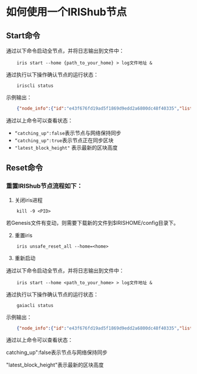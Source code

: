 # 如何使用一个IRIShub节点

## Start命令

通过以下命令启动全节点，并将日志输出到文件中：
```
    iris start --home {path_to_your_home} > log文件地址 &
```
通过执行以下操作确认节点的运行状态：
```
    iriscli status
```
示例输出：
```json
    {"node_info":{"id":"e43f676fd19ad5f1869d9edd2a6800dc48f40335","listen_addr":"172.20.155.233:26656","network":"fuxi-1000","version":"0.21.0","channels":"40202122233038","moniker":"bianjie","other":["amino_version=0.10.1","p2p_version=0.5.0","consensus_version=v1/0.2.2","rpc_version=0.7.0/3","tx_index=on","rpc_addr=tcp://0.0.0.0:26657"]},"sync_info":{"latest_block_hash":"2A815BA6C6F11991F3BA9B57554617E6646C0D64","latest_app_hash":"38E4313CD4A50513BA0A259D0F86C5845DF9A12C","latest_block_height":"172","latest_block_time":"2018-07-17T14:27:41.023715315Z","catching_up":false},"validator_info":{"address":"F23FF36BD5B90C33CE3A03ED72DBDCF5EC07D6AF","pub_key":{"type":"tendermint/PubKeyEd25519","value":"2JoNf1gavJ1d6XFIumO1Mki5GVMOcg58AioHksU3maE="},"voting_power":"100"}}
```
通过以上命令可以查看状态：

* `“catching_up":false`表示节点与网络保持同步
* `“catching_up":true`表示节点正在同步区块
* `"latest_block_height"` 表示最新的区块高度


## Reset命令

### 重置IRIShub节点流程如下：

1. 关闭iris进程
```
    kill -9 <PID>
```

若Genesis文件有变动，则需要下载新的文件到$IRISHOME/config目录下。

2. 重置iris
```
    iris unsafe_reset_all --home=<home>
```

3. 重新启动

通过以下命令启动全节点，并将日志输出到文件中：
```
    iris start --home <path_to_your_home> > log文件地址 &
```
通过执行以下操作确认节点的运行状态：
```
    gaiacli status
```
示例输出：
```json
    {"node_info":{"id":"e43f676fd19ad5f1869d9edd2a6800dc48f40335","listen_addr":"172.20.155.233:26656","network":"fuxi-1000","version":"0.21.0","channels":"40202122233038","moniker":"bianjie","other":["amino_version=0.10.1","p2p_version=0.5.0","consensus_version=v1/0.2.2","rpc_version=0.7.0/3","tx_index=on","rpc_addr=tcp://0.0.0.0:26657"]},"sync_info":{"latest_block_hash":"2A815BA6C6F11991F3BA9B57554617E6646C0D64","latest_app_hash":"38E4313CD4A50513BA0A259D0F86C5845DF9A12C","latest_block_height":"172","latest_block_time":"2018-07-17T14:27:41.023715315Z","catching_up":false},"validator_info":{"address":"F23FF36BD5B90C33CE3A03ED72DBDCF5EC07D6AF","pub_key":{"type":"tendermint/PubKeyEd25519","value":"2JoNf1gavJ1d6XFIumO1Mki5GVMOcg58AioHksU3maE="},"voting_power":"100"}}
```
通过以上命令可以查看状态：

catching_up":false表示节点与网络保持同步

"latest_block_height"表示最新的区块高度

